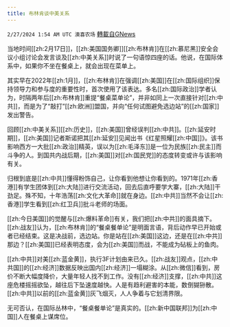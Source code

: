 ```yaml
---
title: 布林肯谈中美关系
---
```

`2/27/2024 1:54 AM UTC 澳喜农场` [轉載自GNews](https://gnews.org/articles/2343832)

         

当地时间[[zh:2月17日]]，[[zh:美国国务卿]][[zh:布林肯]]在[[zh:慕尼黑]]安全会议小组讨论会发言谈及[[zh:中美关系]]时说了一句语惊四座的话。他说，在国际体系中，如果你不坐在餐桌上，就会出现在菜单上。

其实早在2022年[[zh:1月]]，[[zh:布林肯]]在强调[[zh:美国]]在[[zh:国际组织]]保持领导力和参与度的重要性时，首次使用了该表达。多名[[zh:国际政治]]学者认为，时隔两年后[[zh:布林肯]]重提“餐桌菜单论”，并非如同上一次直接针对[[zh:中共]]，而是为了“敲打”[[zh:欧洲]]盟国，并向“任何试图避免选边站”的[[zh:国家]]发出警告。

回顾[[zh:中美关系]][[zh:历史]]，[[zh:美国]]曾经误判[[zh:中共]]。[[zh:延安时期]]，[[zh:美国]]记者斯诺把其[[zh:延安]]见闻出书《红星照耀[[zh:中国]]》。该书影响西方一大批[[zh:政治]]精英，误以为[[zh:毛泽东]]是一位为民族[[zh:民主]]而斗争的人。到国共内战后期，[[zh:美国]]对[[zh:国民党]]的态度转变或许与该影响有关。

归根到底是[[zh:中共]]懂得粉饰自己，让你看到他想让你看到的。1971年[[zh:香港]]有学生团体到[[zh:大陆]]进行交流活动，回去后直呼要学大寨，[[zh:大陆]]干劲足。殊不知，十年浩荡[[zh:文化大革命]]就在身边。[[zh:中共]]当然不会让[[zh:香港]]学生看到[[zh:红卫兵]]批斗老师的场面。  
  
[[zh:今日美国]]的觉醒与[[zh:爆料革命]]有关，我们把[[zh:中共]]的面具摘下。[[zh:战友]]认为，[[zh:布林肯]]的“餐桌餐单论”是明面言语，背后动作早已开始或者已经结束。这是决战前，选边站。你是站在[[zh:美国]]这边，还是在[[zh:中共]]那边？[[zh:美国]]已经表明态度，会为[[zh:美国]]而战，不能成为砧板上的鱼肉。  
  
[[zh:中共]]对美[[zh:蓝金黄]]，执行3F计划由来已久。[[zh:战友]]观点，[[zh:中共国]]的[[zh:经济]]数据反映出国内[[zh:经济]]一塌糊涂。从[[zh:微信]]看到，房价不断大幅度降价，大量年轻人找不到工作。没有[[zh:经济]]支撑，[[zh:中共]]这座危楼摇摇欲坠，越往后下坠速度越快。人是有趋利避害的本能，数倒猢狲散。[[zh:中共]]以前的[[zh:蓝金黄]]灰飞烟灭，人人争着与它划清界限。  
  
无可否认，在国际丛林中，“餐桌餐单论”是真实的。[[zh:新中国联邦]]为[[zh:中国]]人在餐桌上谋席位。
